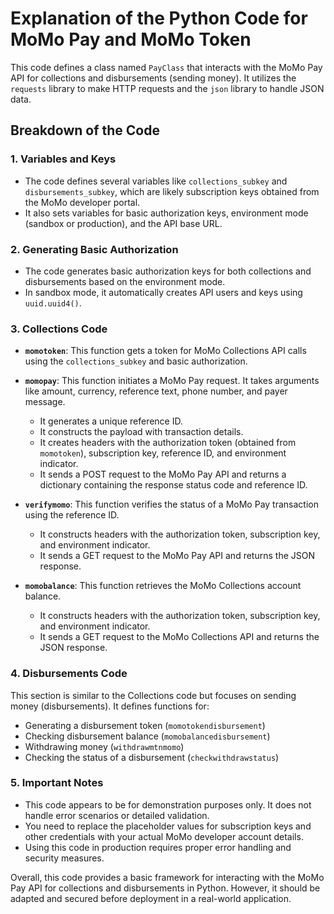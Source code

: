 # Explanation of the Python Code for MoMo Pay and MoMo Token

This code defines a class named `PayClass` that interacts with the MoMo Pay API for collections and disbursements (sending money). It utilizes the `requests` library to make HTTP requests and the `json` library to handle JSON data.

## Breakdown of the Code

### 1. Variables and Keys

- The code defines several variables like `collections_subkey` and `disbursements_subkey`, which are likely subscription keys obtained from the MoMo developer portal.
- It also sets variables for basic authorization keys, environment mode (sandbox or production), and the API base URL.

### 2. Generating Basic Authorization

- The code generates basic authorization keys for both collections and disbursements based on the environment mode.
- In sandbox mode, it automatically creates API users and keys using `uuid.uuid4()`.

### 3. Collections Code

- **`momotoken`**: This function gets a token for MoMo Collections API calls using the `collections_subkey` and basic authorization.

- **`momopay`**: This function initiates a MoMo Pay request. It takes arguments like amount, currency, reference text, phone number, and payer message.
  - It generates a unique reference ID.
  - It constructs the payload with transaction details.
  - It creates headers with the authorization token (obtained from `momotoken`), subscription key, reference ID, and environment indicator.
  - It sends a POST request to the MoMo Pay API and returns a dictionary containing the response status code and reference ID.

- **`verifymomo`**: This function verifies the status of a MoMo Pay transaction using the reference ID.
  - It constructs headers with the authorization token, subscription key, and environment indicator.
  - It sends a GET request to the MoMo Pay API and returns the JSON response.

- **`momobalance`**: This function retrieves the MoMo Collections account balance.
  - It constructs headers with the authorization token, subscription key, and environment indicator.
  - It sends a GET request to the MoMo Collections API and returns the JSON response.

### 4. Disbursements Code

This section is similar to the Collections code but focuses on sending money (disbursements). It defines functions for:

- Generating a disbursement token (`momotokendisbursement`)
- Checking disbursement balance (`momobalancedisbursement`)
- Withdrawing money (`withdrawmtnmomo`)
- Checking the status of a disbursement (`checkwithdrawstatus`)

### 5. Important Notes

- This code appears to be for demonstration purposes only. It does not handle error scenarios or detailed validation.
- You need to replace the placeholder values for subscription keys and other credentials with your actual MoMo developer account details.
- Using this code in production requires proper error handling and security measures.

Overall, this code provides a basic framework for interacting with the MoMo Pay API for collections and disbursements in Python. However, it should be adapted and secured before deployment in a real-world application.
